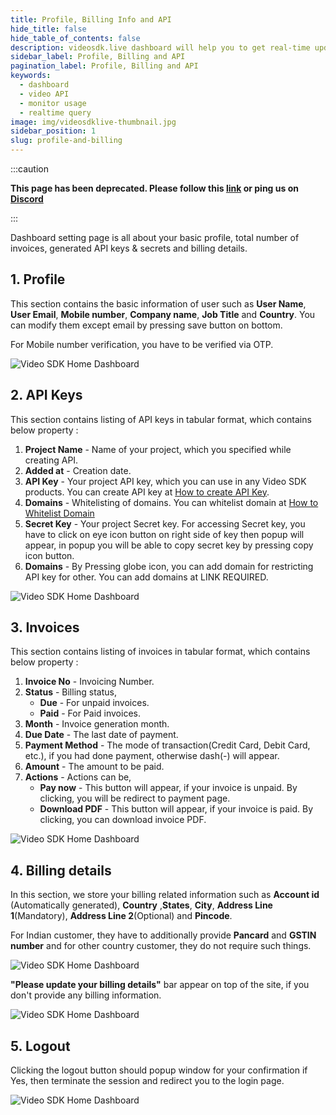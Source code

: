 ```yaml
---
title: Profile, Billing Info and API
hide_title: false
hide_table_of_contents: false
description: videosdk.live dashboard will help you to get real-time updates of all the meetings, live streams and videos. It will also help you to monitor services.
sidebar_label: Profile, Billing and API
pagination_label: Profile, Billing and API
keywords:
  - dashboard
  - video API
  - monitor usage
  - realtime query
image: img/videosdklive-thumbnail.jpg
sidebar_position: 1
slug: profile-and-billing
---
```


:::caution

**This page has been deprecated. Please follow this [link](https://docs.videosdk.live/) or ping us on [Discord](https://discord.gg/videosdk-live-876774498798551130)**

:::

Dashboard setting page is all about your basic profile, total number of invoices, generated API keys & secrets and billing details.

## 1. Profile

This section contains the basic information of user such as **User Name**, **User Email**, **Mobile number**, **Company name**, **Job Title** and **Country**. You can modify them except email by pressing save button on bottom.

For Mobile number verification, you have to be verified via OTP.

![Video SDK Home Dashboard](/img/dashboard/setting-profile.png)

## 2. API Keys

This section contains listing of API keys in tabular format, which contains below property :

1. **Project Name** - Name of your project, which you specified while creating API.
2. **Added at** - Creation date.
3. **API Key** - Your project API key, which you can use in any Video SDK products. You can create API key at [How to create API Key](/docs/guide/dashboard/create-api-key).
4. **Domains** - Whitelisting of domains. You can whitelist domain at [How to Whitelist Domain](/docs/guide/dashboard/domain-whitelisting)
5. **Secret Key** - Your project Secret key. For accessing Secret key, you have to click on eye icon button on right side of key then popup will appear, in popup you will be able to copy secret key by pressing copy icon button.
6. **Domains** - By Pressing globe icon, you can add domain for restricting API key for other. You can add domains at LINK REQUIRED.

![Video SDK Home Dashboard](/img/dashboard/setting-apikey.png)

## 3. Invoices

This section contains listing of invoices in tabular format, which contains below property :

1. **Invoice No** - Invoicing Number.
2. **Status** - Billing status,
   - **Due** - For unpaid invoices.
   - **Paid** - For Paid invoices.
3. **Month** - Invoice generation month.
4. **Due Date** - The last date of payment.
5. **Payment Method** - The mode of transaction(Credit Card, Debit Card, etc.), if you had done payment, otherwise dash(-) will appear.
6. **Amount** - The amount to be paid.
7. **Actions** - Actions can be,
   - **Pay now** - This button will appear, if your invoice is unpaid. By clicking, you will be redirect to payment page.
   - **Download PDF** - This button will appear, if your invoice is paid. By clicking, you can download invoice PDF.

![Video SDK Home Dashboard](/img/dashboard/setting-invoice.png)

## 4. Billing details

In this section, we store your billing related information such as **Account id** (Automatically generated), **Country** ,**States**, **City**, **Address Line 1**(Mandatory), **Address Line 2**(Optional) and **Pincode**.

For Indian customer, they have to additionally provide **Pancard** and **GSTIN number** and for other country customer, they do not require such things.

![Video SDK Home Dashboard](/img/dashboard/setting-billing.png)

**"Please update your billing details"** bar appear on top of the site, if you don't provide any billing information.

![Video SDK Home Dashboard](/img/dashboard/update-billing.png)

## 5. Logout

Clicking the logout button should popup window for your confirmation if Yes, then terminate the session and redirect you to the login page.

![Video SDK Home Dashboard](/img/dashboard/logout.png)
